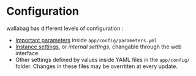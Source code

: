 # Configuration

wallabag has different levels of configuration :
* [Important parameters](parameters.md) inside `app/config/parameters.yml`
* [Instance settings](internal_settings.md), or *internal settings*, changable through the web interface
* Other settings defined by values inside YAML files in the `app/config/` folder. Changes in these files may be overritten at every update.
